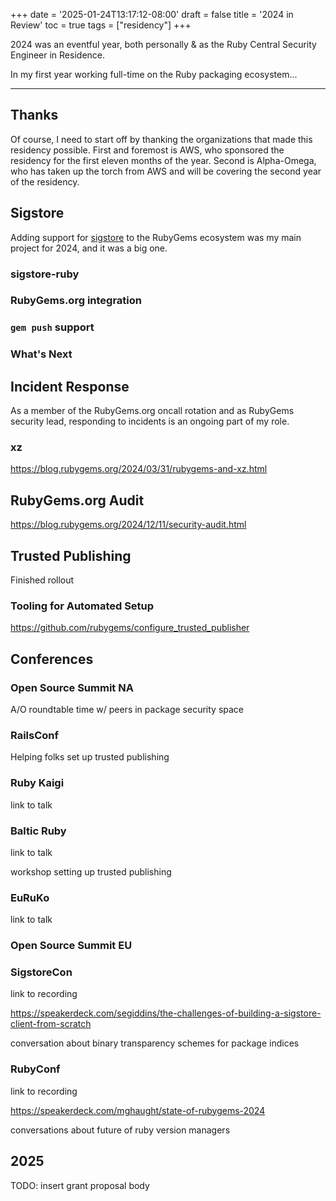 +++
date = '2025-01-24T13:17:12-08:00'
draft = false
title = '2024 in Review'
toc = true
tags = ["residency"]
+++

2024 was an eventful year, both personally & as the Ruby Central Security Engineer in Residence.

In my first year working full-time on the Ruby packaging ecosystem...

<!--more-->

---

## Thanks

Of course, I need to start off by thanking the organizations that made this residency possible. First and foremost is AWS, who sponsored the residency for the first eleven months of the year. Second is Alpha-Omega, who has taken up the torch from AWS and will be covering the second year of the residency.

## Sigstore

Adding support for [sigstore](https://sigstore.dev) to the RubyGems ecosystem was my main project for 2024, and it was a big one.

### sigstore-ruby

### RubyGems.org integration

### `gem push` support

### What's Next

## Incident Response

As a member of the RubyGems.org oncall rotation and as RubyGems security lead, responding to incidents is an ongoing part of my role.

### xz

https://blog.rubygems.org/2024/03/31/rubygems-and-xz.html

## RubyGems.org Audit

https://blog.rubygems.org/2024/12/11/security-audit.html

## Trusted Publishing

Finished rollout

### Tooling for Automated Setup

https://github.com/rubygems/configure_trusted_publisher

## Conferences

### Open Source Summit NA

A/O roundtable
time w/ peers in package security space

### RailsConf

Helping folks set up trusted publishing

### Ruby Kaigi

link to talk

### Baltic Ruby

link to talk

workshop setting up trusted publishing

### EuRuKo

link to talk

### Open Source Summit EU

### SigstoreCon

link to recording

https://speakerdeck.com/segiddins/the-challenges-of-building-a-sigstore-client-from-scratch

conversation about binary transparency schemes for package indices

### RubyConf

link to recording

https://speakerdeck.com/mghaught/state-of-rubygems-2024

conversations about future of ruby version managers

## 2025

TODO: insert grant proposal body
